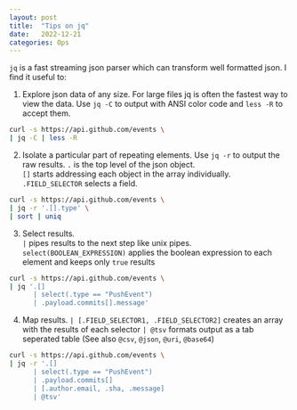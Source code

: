 ```yaml
---
layout: post
title:  "Tips on jq"
date:   2022-12-21
categories: Ops
---
```


`jq` is a fast streaming json parser which can transform well formatted json.  I find it useful to:

1. Explore json data of any size. For large files jq is often the fastest way to view the data. Use `jq -C` to output with ANSI color code and `less -R` to accept them.
```zsh
curl -s https://api.github.com/events \
| jq -C | less -R
```
2. Isolate a particular part of repeating elements. Use `jq -r` to output the raw results.
`.` is the top level of the json object.  
`[]` starts addressing each object in the array individually.  
`.FIELD_SELECTOR` selects a field.
```zsh
curl -s https://api.github.com/events \
| jq -r '.[].type' \
| sort | uniq
```
3. Select results.  
`|` pipes results to the next step like unix pipes.  
`select(BOOLEAN_EXPRESSION)` applies the boolean expression to each element and keeps only `true` results
```zsh
curl -s https://api.github.com/events \
| jq '.[] 
      | select(.type == "PushEvent") 
      | .payload.commits[].message'
```
4. Map results.
`| [.FIELD_SELECTOR1, .FIELD_SELECTOR2]` creates an array with the results of each selector
`| @tsv` formats output as a tab seperated table (See also `@csv`, `@json`, `@uri`, `@base64`)
```zsh
curl -s https://api.github.com/events \
| jq -r '.[] 
      | select(.type == "PushEvent") 
      | .payload.commits[]
      | [.author.email, .sha, .message]
      | @tsv'
```

